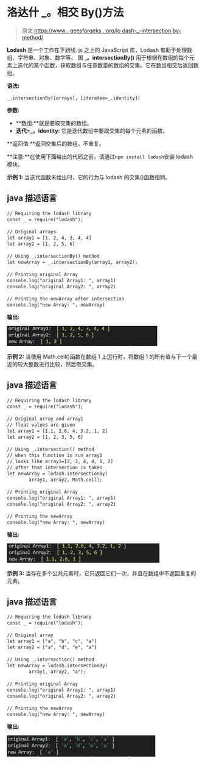 # 洛达什 _。相交 By()方法

> 原文:[https://www . geesforgeks . org/lo dash-_-intersection by-method/](https://www.geeksforgeeks.org/lodash-_-intersectionby-method/)

**Lodash** 是一个工作在下划线. js 之上的 JavaScript 库，Lodash 有助于处理数组、字符串、对象、数字等。
国 **_。intersectionBy()** 用于根据在数组的每个元素上迭代的某个函数，获取数组与任意数量的数组的交集。它在数组相交后返回数组。

**语法:**

```
_.intersectionBy([arrays], [iteratee=_.identity])
```

**参数:**

*   **数组:**就是要取交集的数组。
*   **迭代=_。identity:** 它是迭代数组中要取交集的每个元素的函数。

**返回值:**返回交集后的数组，不重复。

**注意:**在使用下面给出的代码之前，请通过`npm install lodash`安装 lodash 模块。

**示例 1:** 当迭代函数未给出时，它的行为与 lodash 的交集()函数相同。

## java 描述语言

```
// Requiring the lodash library
const _ = require("lodash");

// Original arrays
let array1 = [1, 2, 4, 3, 4, 4]
let array2 = [1, 2, 5, 6]

// Using _.intersectionBy() method
let newArray = _.intersectionBy(array1, array2);

// Printing original Array
console.log("original Array1: ", array1)
console.log("original Array2: ", array2)

// Printing the newArray after intersection
console.log("new Array: ", newArray) 
```

**输出:**

![](img/6b8dabcfeda1c3c75eae84b0877032a3.png)

**示例 2:** 当使用 Math.ceil()函数在数组 1 上运行时，将数组 1 的所有值与下一个最近的较大整数进行比较，然后取交集。

## java 描述语言

```
// Requiring the lodash library
const _ = require("lodash");

// Original array and array1 
// float values are given
let array1 = [1.1, 2.6, 4, 3.2, 1, 2]
let array2 = [1, 2, 3, 5, 6]

// Using _.intersection() method
// when this function is run array1
// looks like array1=[2, 3, 4, 4, 1, 2]
// after that intersection is taken
let newArray = lodash.intersectionBy(
        array1, array2, Math.ceil);

// Printing original Array
console.log("original Array1: ", array1)
console.log("original Array2: ", array2)

// Printing the newArray
console.log("new Array: ", newArray)
```

**输出:**

![](img/4b24153cecb01ec2675bebdc82806e06.png)

**示例 3:** 当存在多个公共元素时，它只返回它们一次，并且在数组中不返回重复的元素。

## java 描述语言

```
// Requiring the lodash library
const _ = require("lodash");

// Original array
let array1 = ["a", "b", "c", "a"]
let array2 = ["a", "d", "e", "a"]

// Using _.intersection() method
let newArray = lodash.intersectionBy(
        array1, array2, "a");

// Printing original Array
console.log("original Array1: ", array1)
console.log("original Array2: ", array2)

// Printing the newArray
console.log("new Array: ", newArray)
```

**输出:**

![](img/13622f651cecad8cd9fe2b61eaaf2ead.png)